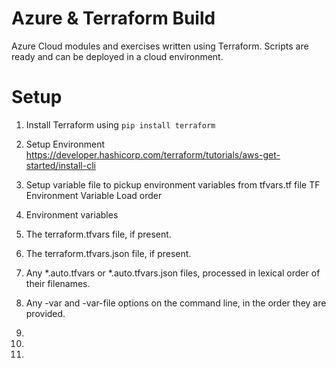 # Azure & Terraform Build
Azure Cloud modules and exercises written using Terraform. Scripts are ready and can be deployed in a cloud environment.

# Setup
1. Install Terraform using `pip install terraform`
2. Setup Environment https://developer.hashicorp.com/terraform/tutorials/aws-get-started/install-cli
3. Setup variable file to pickup environment variables from tfvars.tf file
  TF Environment Variable Load order
  1. Environment variables
  2. The terraform.tfvars file, if present.
  3. The terraform.tfvars.json file, if present.
  4. Any *.auto.tfvars or *.auto.tfvars.json files, processed in lexical order of their filenames.
  5. Any -var and -var-file options on the command line, in the order they are provided.

4. 
5. 
6. 

   
